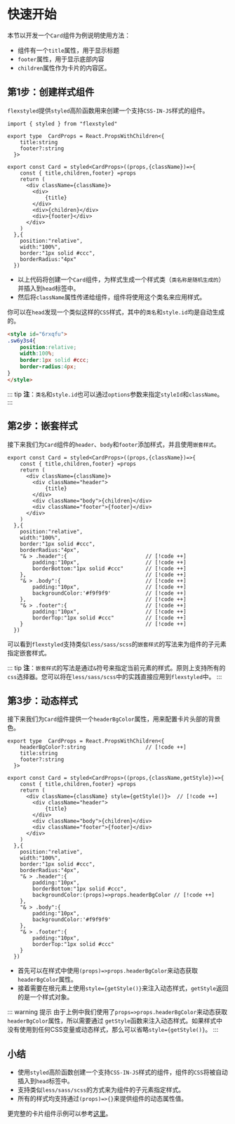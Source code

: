 # 快速开始

本节以开发一个`Card`组件为例说明使用方法：

- 组件有一个`title`属性，用于显示标题
- `footer`属性，用于显示底部内容
- `children`属性作为卡片的内容区。


## 第1步：创建样式组件

`flexstyled`提供`styled`高阶函数用来创建一个支持`CSS-IN-JS`样式的组件。


```tsx {20-23}
import { styled } from "flexstyled" 

export type  CardProps = React.PropsWithChildren<{
    title:string 
    footer?:string
  }>

export const Card = styled<CardProps>((props,{className})=>{
    const { title,children,footer} =props
    return (
      <div className={className}>
        <div>            
            {title}
        </div>
        <div>{children}</div>
        <div>{footer}</div>
      </div>
    )
  },{ 
    position:"relative",
    width:"100%",
    border:"1px solid #ccc",
    borderRadius:"4px" 
  })

```
  
- 以上代码将创建一个`Card`组件，为样式生成一个样式类（`类名称是随机生成的`）并插入到`head`标签中。
- 然后将`className`属性传递给组件，组件将使用这个类名来应用样式。

你可以在`head`发现一个类似这样的`CSS`样式，其中的`类名`和`style.id`均是自动生成的。

```html
<style id="6rxqfu">
.sw6y3s4{
    position:relative;
    width:100%;
    border:1px solid #ccc;
    border-radius:4px;
}
</style>
```

::: tip
**注**：`类名`和`style.id`也可以通过`options`参数来指定`styleId`和`className`。
:::

## 第2步：嵌套样式

接下来我们为`Card`组件的`header`、`body`和`footer`添加样式，并且使用`嵌套样式`。

```tsx 
export const Card = styled<CardProps>((props,{className})=>{
    const { title,children,footer} =props
    return (
      <div className={className}>
        <div className="header">             
            {title}
        </div>
        <div className="body">{children}</div>
        <div className="footer">{footer}</div>
      </div>
    )
  },{ 
    position:"relative",
    width:"100%",
    border:"1px solid #ccc",
    borderRadius:"4px",
    "& > .header":{                         // [!code ++]
        padding:"10px",                     // [!code ++]
        borderBottom:"1px solid #ccc"       // [!code ++]
    },                                      // [!code ++]
    "& > .body":{                           // [!code ++]
        padding:"10px",                     // [!code ++]
        backgroundColor:'#f9f9f9'           // [!code ++]
    },                                      // [!code ++]
    "& > .footer":{                         // [!code ++]
        padding:"10px",                     // [!code ++]
        borderTop:"1px solid #ccc"          // [!code ++]
    }                                       // [!code ++]
  })    
```

可以看到`flexstyled`支持类似`less/sass/scss`的`嵌套样式`的写法来为组件的子元素指定嵌套样式。

::: tip
**注**：`嵌套样式`的写法是通过`&`符号来指定当前元素的样式。原则上支持所有的`css`选择器。您可以将在`less/sass/scss`中的实践直接应用到`flexstyled`中。
:::


## 第3步：动态样式

接下来我们为`Card`组件提供一个`headerBgColor`属性，用来配置卡片头部的背景色。

```tsx
export type  CardProps = React.PropsWithChildren<{
    headerBgColor?:string                   // [!code ++]
    title:string 
    footer?:string
  }>

export const Card = styled<CardProps>((props,{className,getStyle})=>{
    const { title,children,footer} =props
    return (
      <div className={className} style={getStyle()}>  // [!code ++]
        <div className="header">             
            {title}
        </div>
        <div className="body">{children}</div>
        <div className="footer">{footer}</div>
      </div>
    )
  },{ 
    position:"relative",
    width:"100%",
    border:"1px solid #ccc",
    borderRadius:"4px",
    "& > .header":{                          
        padding:"10px",                      
        borderBottom:"1px solid #ccc",
        backgroundColor:(props)=>props.headerBgColor // [!code ++]
    },                                      
    "& > .body":{                           
        padding:"10px",                     
        backgroundColor:'#f9f9f9'           
    },                                      
    "& > .footer":{                         
        padding:"10px",                     
        borderTop:"1px solid #ccc"          
    }                                       
  })    

```
 

- 首先可以在样式中使用`(props)=>props.headerBgColor`来动态获取`headerBgColor`属性。
- 接着需要在根元素上使用`style={getStyle()}`来注入动态样式，`getStyle`返回的是一个样式对象。

::: warning 提示
由于上例中我们使用了`props=>props.headerBgColor`来动态获取`headerBgColor`属性，所以需要通过 `getStyle`函数来注入动态样式。如果样式中没有使用到任何CSS变量或动态样式，那么可以省略`style={getStyle()}`。
:::


## 小结

- 使用`styled`高阶函数创建一个支持`CSS-IN-JS`样式的组件，组件的`CSS`将被自动插入到`head`标签中。
- 支持类似`less/sass/scss`的方式来为组件的子元素指定样式。
- 所有的样式均支持通过`(props)=>{}`来提供组件的动态属性值。

更完整的卡片组件示例可以参考[这里](https://github.com/zhangfisher/styledfc/tree/master/example)。
